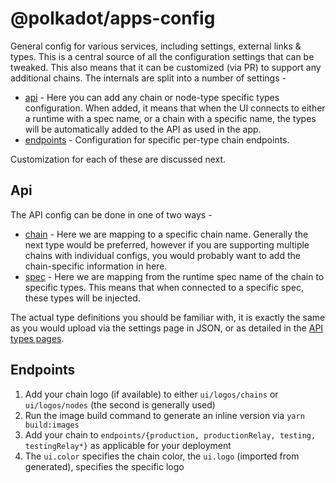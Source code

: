 # @polkadot/apps-config

General config for various services, including settings, external links & types. This is a central source of all the configuration settings that can be tweaked. This also means that it can be customized (via PR) to support any additional chains. The internals are split into a number of settings -

- [api](./src/api) - Here you can add any chain or node-type specific types configuration. When added, it means that when the UI connects to either a runtime with a spec name, or a chain with a specific name, the types will be automatically added to the API as used in the app.
- [endpoints](./src/endpoints) - Configuration for specific per-type chain endpoints.

Customization for each of these are discussed next.

## Api

The API config can be done in one of two ways -

- [chain](./src/api/chain) - Here we are mapping to a specific chain name. Generally the next type would be preferred, however if you are supporting multiple chains with individual configs, you would probably want to add the chain-specific information in here.
- [spec](./src/api/spec) - Here we are mapping from the runtime spec name of the chain to specific types. This means that when connected to a specific spec, these types will be injected.

The actual type definitions you should be familiar with, it is exactly the same as you would upload via the settings page in JSON, or as detailed in the [API types pages](https://polkadot.js.org/docs/api/start/types.extend).


## Endpoints

1. Add your chain logo (if available) to either `ui/logos/chains` or `ui/logos/nodes` (the second is generally used)
2. Run the image build command to generate an inline version via `yarn build:images`
3. Add your chain to `endpoints/{production, productionRelay, testing, testingRelay*}` as applicable for your deployment
3. The `ui.color` specifies the chain color, the `ui.logo` (imported from generated), specifies the specific logo
